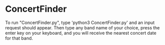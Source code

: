 # ConcertFinder

To run "ConcertFinder.py", type 'python3 ConcertFinder.py' and an input request should appear. Then type any band name of your choice, press the enter key on your keyboard, and you will receive the nearest concert date for that band.